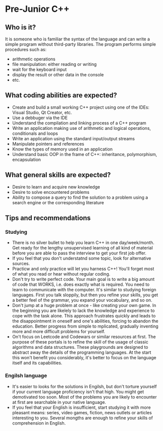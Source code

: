 # Pre-Junior C++

## Who is it?

It is someone who is familiar the syntax of the language and can write a simple program without third-party libraries. The program performs simple procedures such as:
- arithmetic operations
- file manipulation: either reading or writing
- wait for the keyboard input
- display the result or other data in the console
- etc.

## What coding abilities are expected?

- Create and build a small working C++ project using one of the IDEs: Visual Studio, Qt Creator, etc.
- Use a debbuger via the IDE
- Understand the compilation and linking process of a C++ program
- Write an application making use of arithmetic and logical operations, conditionals and loops
- Write an application using the standard input/output streams
- Manipulate pointers and references
- Know the types of memory used in an application
- Understand basic OOP in the frame of C++: inheritance, polymorphism, encapsulation 

## What general skills are expected?

- Desire to learn and acquire new knowledge
- Desire to solve encountered problems
- Ability to compose a query to find the solution to a problem using a search engine or the corresponding literature

## Tips and recommendations

### Studying

- There is no silver bullet to help you learn C++ in one day/week/month. Get ready for the lengthy unsupervised learning of all kind of material before you are able to pass the interview to get your first job offer.
- If you feel that you don't understatnd some topic, look for alternative sources.
- Practicw and only practice will let you harness C++! You'll forget most of what you read or hear without regular coding.
- Don't try to write perfect code. Your main goal is to write a big amount of code that WORKS, i.e. does exactly what is required. You need to learn to communicate with the computer. It's similar to studying foreign languages. First you talk sloppily, but then you refine your skills, you get a better feel of the grammar, you expand your vocabulary, and so on.
- Don't jump at a huge problem at once - like creating your own game. In the beginning you are likelely to lack the knowledge and experience to cope with the task alone. This approach frustrates quickly and leads to the disappointment in oneself and one's abilities, forcing to abandon the education. Better progress from simple to mplicated, gradually inventing more and more difficult problems for yourself.
- On't focus on Leetcode and Codewars or similar resources at first. The purpose of these portals is to refine the skill of the usage of classic algorithms and data structures. These playgrounds are designed to abstract away the details of the programming languages. At the start this won't benefit you considerably, it's better to focus on the language itself and its capabilities.

### Engilsh language

- It's easier to looks for the solutions in Engilsh, but don't torture yourself if your current language proficiency isn't that high. You might get demotivated too soon. Most of the problems you are likely to encounter at first are searchable in your native language.
- If you  feel that your English is insufficient, start studying it with more pleasant means: series, video games, fiction, news outlets or articles interesting to you. Several mongths are enough to refine your skills of comprehension in English.
